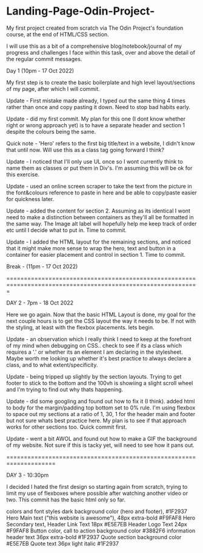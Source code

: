 # Landing-Page-Odin-Project-

My first project created from scratch via The Odin Project's foundation course, at the end of HTML/CSS section.

I will use this as a bit of a comprehensive blog/notebook/journal of my progress and challenges I face within this task, over and above the detail of the regular commit messages.

Day 1 (10pm - 17 Oct 2022)

My first step is to create the basic boilerplate and high level layout/sections of my page, after which I will commit.

Update - First mistake made already, I typed out the same thing 4 times rather than once and copy pasting it down. Need to stop bad habits early.

Update - did my first commit. My plan for this one (I dont know whether right or wrong approach yet) is to have a separate header and section 1 despite the colours being the same.

Quick note - 'Hero' refers to the first big title/text in a website, I didn't know that until now. Will use this as a class tag going forward I think?

Update - I noticed that I'll only use UL once so I wont currently think to name them as classes or put them in Div's. I'm assuming this will be ok for this exercise.

Update - used an online screen scraper to take the text from the picture in the font&colours reference to paste in here and be able to copy/paste easier for quickness later.

Update - added the content for section 2. Assuming as its identical I wont need to make a distinction between containers as they'll all be formatted in the same way. The Image alt label will hopefully help me keep track of order etc until I decide what to put in. Time to commit.

Update - I added the HTML layout for the remaining sections, and noticed that it might make more sense to wrap the hero, text and button in a container for easier placement and control in section 1. Time to commit.

Break - (11pm - 17 Oct 2022)

=============================================================================================================

DAY 2 - 7pm - 18 Oct 2022

Here we go again. Now that the basic HTML Layout is done, my goal for the next couple hours is to get the CSS layout the way it needs to be. If not with the styling, at least with the flexbox placements. lets begin.

Update - an observation which I really think I need to keep at the forefront of my mind when debugging on CSS.. check to see if its a class which requires a '.' or whether its an element I am declaring in the stylesheet. Maybe worth me looking up whether it's best practice to always declare a class, and to what extent/specificity.

Update - being tripped up slightly by the section layouts. Trying to get footer to stick to the bottom and the 100vh is showiing a slight scroll wheel and I'm trying to find out why thats happening.

Update - did some googling and found out how to fix it (I think). added html to body for the margin/padding top bottom set to 0% rule. I'm using flexbox to space out my sections at a ratio of 1, 30, 1 for the header main and footer but not sure whats best practice here. My plan is to see if that approach works for other sections too. Quick commit first.

Update - went a bit AWOL and found out how to make a GIF the background of my website. Not sure if this is tacky yet, will need to see how it pans out.

====================================================================

DAY 3 - 10:30pm

I decided I hated the first design so starting again from scratch, trying to limit my use of flexboxes where possible after watching another video or two. This commit has the basic html only so far.

colors and font styles
dark background color (hero and footer), #1F2937
Hero Main text ("this website is awesome"),
48px extra-bold #F9FAF8
Hero Secondary text, Header Link Text 18px #E5E7EB
Header Logo Text 24px #F9FAF8
Button color, call to action background color #3882F6
information header text
36px extra-bold #1F2937
Quote section background color #E5E7EB
Quote text
36px light italic #1F2937
